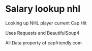 # Salary lookup nhl
 
Looking up NHL player current Cap Hit

Uses Requests and BeautifulSoup4

All Data property of capfriendly.com

